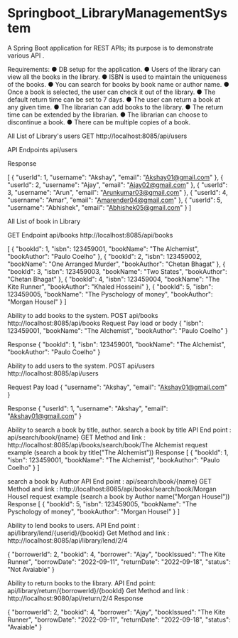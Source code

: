 # Springboot_LibraryManagementSystem
A Spring Boot application for REST APIs; its purpose is to demonstrate various API .

Requirements:
● DB setup for the application.
● Users of the library can view all the books in the library.
● ISBN is used to maintain the uniqueness of the books.
● You can search for books by book name or author name.
● Once a book is selected, the user can check it out of the library.
● The default return time can be set to 7 days.
● The user can return a book at any given time.
● The librarian can add books to the library.
● The return time can be extended by the librarian.
● The librarian can choose to discontinue a book.
● There can be multiple copies of a book.

All List of Library's users
GET 
http://localhost:8085/api/users

API Endpoints api/users

Response 

[
    {
        "userId": 1,
        "username": "Akshay",
        "email": "Akshay01@gmail.com"
    },
    {
        "userId": 2,
        "username": "Ajay",
        "email": "Ajay02@gmail.com"
    },
    {
        "userId": 3,
        "username": "Arun",
        "email": "Arunkumar03@gmail.com"
    },
    {
        "userId": 4,
        "username": "Amar",
        "email": "Amarender04@gmail.com"
    },
    {
        "userId": 5,
        "username": "Abhishek",
        "email": "Abhishek05@gmail.com"
    }
]

All List of book in Library

GET
Endpoint api/books
http://localhost:8085/api/books


[
    {
        "bookId": 1,
        "isbn": 123459001,
        "bookName": "The Alchemist",
        "bookAuthor": "Paulo Coelho"
    },
    {
        "bookId": 2,
        "isbn": 123459002,
        "bookName": "One Arranged Murder",
        "bookAuthor": "Chetan Bhagat"
    },
    {
        "bookId": 3,
        "isbn": 123459003,
        "bookName": "Two States",
        "bookAuthor": "Chetan Bhagat"
    },
    {
        "bookId": 4,
        "isbn": 123459004,
        "bookName": "The Kite Runner",
        "bookAuthor": "Khaled Hosseini"
    },
    {
        "bookId": 5,
        "isbn": 123459005,
        "bookName": "The Pyschology of money",
        "bookAuthor": "Morgan Housel"
    }
]

Ability to add books to the system.
POST
api/books
http://localhost:8085/api/books
Request Pay load or body
{
    "isbn": 123459001,
    "bookName": "The Alchemist",
    "bookAuthor": "Paulo Coelho"
}

Response
{
  "bookId": 1,
   "isbn": 123459001,
   "bookName": "The Alchemist",
   "bookAuthor": "Paulo Coelho"
}

Ability to add users to the system.
POST
api/users
http://localhost:8085/api/users

Request Pay load
{
    "username": "Akshay",
    "email": "Akshay01@gmail.com"
}

Response 
 {
        "userId": 1,
        "username": "Akshay",
        "email": "Akshay01@gmail.com"
    }
 
Ability to search a book by title, author.
search a book by title 
API End point : api/search/book/{name} 
GET Method and link : http://localhost:8085/api/books/search/book/The Alchemist
request example (search a book by title("The Alchemist"))
Response
[
    {
        "bookId": 1,
        "isbn": 123459001,
        "bookName": "The Alchemist",
        "bookAuthor": "Paulo Coelho"
    }
]

search a book by Author
API End point :  api/search/book/{name}
GET Method and link : http://localhost:8085/api/books/search/book/Morgan Housel
request example (search a book by Author name("Morgan Housel"))
Response
[
    {
        "bookId": 5,
        "isbn": 123459005,
        "bookName": "The Pyschology of money",
        "bookAuthor": "Morgan Housel"
    }
]
   
Ability to lend books to users.
API End point : api/library/lend/{userid}/{bookid}
Get Method and link : http://localhost:8085/api/library/lend/2/4

{
    "borrowerId": 2,
    "bookid": 4,
    "borrower": "Ajay",
    "bookIssued": "The Kite Runner",
    "borrowDate": "2022-09-11",
    "returnDate": "2022-09-18",
    "status": "Not Avaiable"
}

Ability to return books to the library.
API End point:  api/library/return/{borrowerId}/{bookId}
Get Method and link :  http://localhost:9080/api/return/2/4
Response

{
    "borrowerId": 2,
    "bookid": 4,
    "borrower": "Ajay",
    "bookIssued": "The Kite Runner",
    "borrowDate": "2022-09-11",
    "returnDate": "2022-09-18",
    "status": "Avaiable"
}







